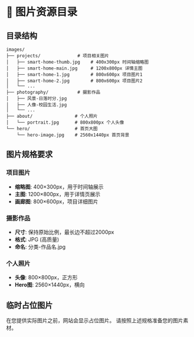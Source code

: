 # 📸 图片资源目录

## 目录结构

```
images/
├── projects/              # 项目相关图片
│   ├── smart-home-thumb.jpg    # 400x300px 时间轴缩略图
│   ├── smart-home-main.jpg     # 1200x800px 详情主图
│   ├── smart-home-1.jpg        # 800x600px 项目图片1
│   ├── smart-home-2.jpg        # 800x600px 项目图片2
│   └── ...
├── photography/           # 摄影作品
│   ├── 风景-日落时分.jpg
│   ├── 人像-校园生活.jpg
│   └── ...
├── about/                # 个人照片
│   └── portrait.jpg      # 800x800px 个人头像
└── hero/                 # 首页大图
    └── hero-image.jpg    # 2560x1440px 首页背景
```

## 图片规格要求

### 项目图片
- **缩略图**: 400×300px，用于时间轴展示
- **主图**: 1200×800px，用于详情页展示
- **画廊图**: 800×600px，项目详细图片

### 摄影作品
- **尺寸**: 保持原始比例，最长边不超过2000px
- **格式**: JPG (高质量)
- **命名**: 分类-作品名.jpg

### 个人照片
- **头像**: 800×800px，正方形
- **Hero图**: 2560×1440px，横向

## 临时占位图片

在您提供实际图片之前，网站会显示占位图片。
请按照上述规格准备您的图片素材。 